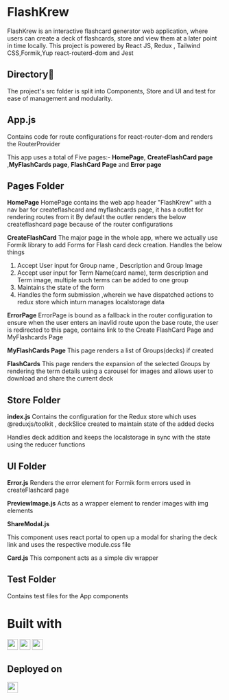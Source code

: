 # FlashKrew

FlashKrew is an interactive flashcard generator web application, where users can create a deck of flashcards, store and view them at a later point in time locally.
This project is powered by React JS, Redux , Tailwind CSS,Formik,Yup react-routerd-dom  and Jest

## Directory💠

The project's src folder is split into Components, Store and UI and test for ease of management and modularity.

## App.js

Contains code for route configurations for react-router-dom and renders the RouterProvider

This app uses a total of Five pages:- **HomePage**, **CreateFlashCard page** ,**MyFlashCards page**, **FlashCard Page** and **Error page**



## Pages Folder

**HomePage**
HomePage contains the web app header "FlashKrew" with a nav bar for createflashcard and myflashcards page, it has a outlet for rendering routes from it
By default the outler renders the below createflashcard page because of the router configurations

**CreateFlashCard**
The major page in the whole app, where we actually use Formik library to add Forms for Flash card deck creation. 
Handles the below things

1. Accept User input for Group name , Description and Group Image
2. Accept user input for Term Name(card name), term description and Term image, multiple such terms can be added to one group
3. Maintains the state of the form
4. Handles the form submission ,wherein we have dispatched actions to redux store which inturn manages localstorage data

**ErrorPage**
ErrorPage is bound as a fallback in the router configuration to ensure when the user enters an inavlid route upon the base route, the user is redirected to this page,
contains link to the Create FlashCard Page and MyFlashcards Page

**MyFlashCards Page**
This page renders a list of Groups(decks) if created

**FlashCards**
This page renders the expansion of the selected Groups by rendering the term details using a carousel for images and allows user to download and share the current deck

## Store Folder

**index.js**
Contains the configuration for the Redux store which uses @reduxjs/toolkit , deckSlice created to maintain state of the added decks

Handles deck addition and keeps the localstorage in sync with the state using the reducer functions

## UI Folder

**Error.js**
Renders the error element for Formik form errors used in createFlashcard page

**PreviewImage.js**
Acts as a wrapper element to render images with img elements

**ShareModal.js**

This component uses react portal to open up a modal for sharing the deck link and uses the respective module.css file

**Card.js**
This component acts as a simple div wrapper



## Test Folder
 Contains test files for the App components

# Built with

<a href='https://react.dev/' ><img src="https://img.shields.io/badge/react-%2320232a.svg?style=for-the-badge&logo=react&logoColor=%2361DAFB"  height="25" alt='react'></a>
<a href='https://redux.js.org/' ><img src="https://img.shields.io/badge/redux-%23593d88.svg?style=for-the-badge&logo=redux&logoColor=white"  height="25"></a>
<a href='https://tailwindcss.com/' ><img src="https://img.shields.io/badge/tailwindcss-%2338B2AC.svg?style=for-the-badge&logo=tailwind-css&logoColor=white"  height="25"></a>

## Deployed on

<a href='https://render.com/' ><img src="https://img.shields.io/badge/Render-%46E3B7.svg?style=for-the-badge&logo=render&logoColor=white"  height="25"></a>
